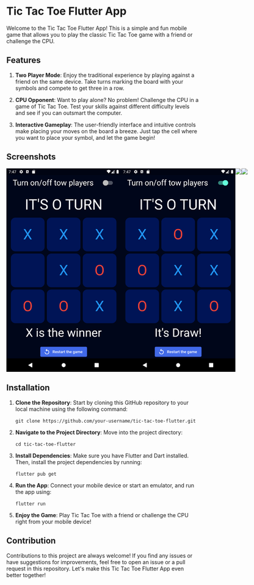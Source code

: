# Tic Tac Toe Flutter App

Welcome to the Tic Tac Toe Flutter App! This is a simple and fun mobile game that allows you to play the classic Tic Tac Toe game with a friend or challenge the CPU.

## Features

1. **Two Player Mode**: Enjoy the traditional experience by playing against a friend on the same device. Take turns marking the board with your symbols and compete to get three in a row.

2. **CPU Opponent**: Want to play alone? No problem! Challenge the CPU in a game of Tic Tac Toe. Test your skills against different difficulty levels and see if you can outsmart the computer.

3. **Interactive Gameplay**: The user-friendly interface and intuitive controls make placing your moves on the board a breeze. Just tap the cell where you want to place your symbol, and let the game begin!

## Screenshots

<div style="display: flex; justify-content: space-between;">
    <img src="screen%20shots/1.png" width="300">
    <img src="screen%20shots/2.png" width="300">
    <img src="screen%20shots/3.png" width="300">
    <img src="screenShots/4.png" width="300">
</div>


## Installation

1. **Clone the Repository**: Start by cloning this GitHub repository to your local machine using the following command:
   ```
   git clone https://github.com/your-username/tic-tac-toe-flutter.git
   ```

2. **Navigate to the Project Directory**: Move into the project directory:
   ```
   cd tic-tac-toe-flutter
   ```

3. **Install Dependencies**: Make sure you have Flutter and Dart installed. Then, install the project dependencies by running:
   ```
   flutter pub get
   ```

4. **Run the App**: Connect your mobile device or start an emulator, and run the app using:
   ```
   flutter run
   ```

5. **Enjoy the Game**: Play Tic Tac Toe with a friend or challenge the CPU right from your mobile device!

## Contribution

Contributions to this project are always welcome! If you find any issues or have suggestions for improvements, feel free to open an issue or a pull request in this repository. Let's make this Tic Tac Toe Flutter App even better together!
